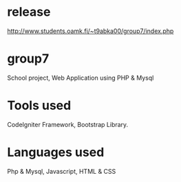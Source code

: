 # release

http://www.students.oamk.fi/~t9abka00/group7/index.php

# group7

School project, Web Application using PHP & Mysql

# Tools used

CodeIgniter Framework, Bootstrap Library.

# Languages used

Php & Mysql, Javascript, HTML & CSS

